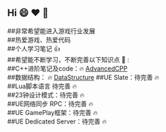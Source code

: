 ## Hi :smile: :heart: :clown_face:
##非常希望能进入游戏行业发展  
##热爱游戏、热爱代码  
##个人学习笔记 :thumbsup:  
##希望能不断学习，不断完善以下知识点 :tada: :  
##C++进阶笔记及code：:fire:  [AdvancedCPP](https://github.com/KantJian/AdvancedCPP)  
##数据结构： :fire:  [DataStructure](https://github.com/KantJian/DataStructure)
##UE Slate：待完善 :fire:    
##Lua脚本语言  待完善 :fire:  
##23钟设计模式：待完善 :fire:  
##UE网络同步 RPC：待完善 :fire:    
##UE GamePlay框架：待完善 :fire:    
##UE Dedicated Server：待完善 :fire:    
